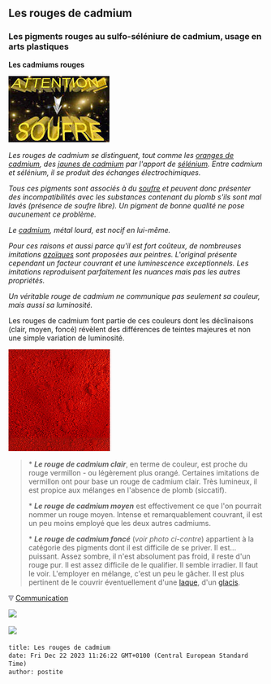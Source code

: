 ## Les rouges de cadmium
### Les pigments rouges au sulfo-séléniure de cadmium, usage en arts plastiques
 **Les cadmiums rouges**

[_![](images/attentionsoufre.jpg)_](pigments.html#compatibilitesetincompatibilites)

_Les rouges de cadmium se distinguent, tout comme les [oranges de cadmium](oranges.html#cadmiums), des [jaunes de cadmium](cadmiumsjaunes.html) par l'apport de [sélénium](selenium.html). Entre cadmium et sélénium, il se produit des échanges électrochimiques._

_Tous ces pigments sont associés à du [soufre](soufre.html) et peuvent donc présenter des incompatibilités avec les substances contenant du plomb s'ils sont mal lavés (présence de soufre libre). Un pigment de bonne qualité ne pose aucunement ce problème._

_Le [cadmium](annexe1.html#cd), métal lourd, est nocif en lui-même._

_Pour ces raisons et aussi parce qu'il est fort coûteux, de nombreuses imitations [azoïques](azoique.html) sont proposées aux peintres. L'original présente cependant un facteur couvrant et une luminescence exceptionnels. Les imitations reproduisent parfaitement les nuances mais pas les autres propriétés._

_Un véritable rouge de cadmium ne communique pas seulement sa couleur, mais aussi sa luminosité._

Les rouges de cadmium font partie de ces couleurs dont les déclinaisons (clair, moyen, foncé) révèlent des différences de teintes majeures et non une simple variation de luminosité.

![](images/rougedecadmiumfoncefond.jpg)

> \* **_Le rouge de cadmium clair_**, en terme de couleur, est proche du rouge vermillon - ou légèrement plus orangé. Certaines imitations de vermillon ont pour base un rouge de cadmium clair. Très lumineux, il est propice aux mélanges en l'absence de plomb (siccatif).
> 
> \* **_Le rouge de cadmium moyen_** est effectivement ce que l'on pourrait nommer un rouge moyen. Intense et remarquablement couvrant, il est un peu moins employé que les deux autres cadmiums.
> 
> \* **_Le rouge de cadmium foncé_** (_voir photo ci-contre_) appartient à la catégorie des pigments dont il est difficile de se priver. Il est... puissant. Assez sombre, il n'est absolument pas froid, il reste d'un rouge pur. Il est assez difficile de le qualifier. Il semble irradier. Il faut le voir. L'employer en mélange, c'est un peu le gâcher. Il est plus pertinent de le couvrir éventuellement d'une [laque](laques.html), d'un [glacis](glacis.html).



![](images/flechebas.gif) [Communication](http://www.artrealite.com/annonceurs.htm) 

[![](https://cbonvin.fr/sites/regie.artrealite.com/visuels/campagne1.png)](index-2.html#20131014)

![](https://cbonvin.fr/sites/regie.artrealite.com/visuels/campagne2.png)
```
title: Les rouges de cadmium
date: Fri Dec 22 2023 11:26:22 GMT+0100 (Central European Standard Time)
author: postite
```
